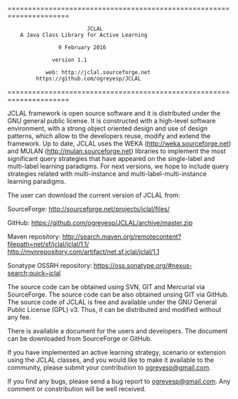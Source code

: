 =====================================================================
                                                                     
	                         JCLAL
		A Java Class Library for Active Learning 
                
		            9 February 2016

			      version 1.1
                                                                       		 
           	    web: http://jclal.sourceforge.net
			 https://github.com/ogreyesp/JCLAL          
=====================================================================

JCLAL framework is open source software and it is distributed under the GNU general public license. It is constructed with a high-level software environment, with a strong object oriented design and use of design patterns, which allow to the developers reuse, modify and extend the framework. Up to date, JCLAL uses the WEKA (http://weka.sourceforge.net) and MULAN (http://mulan.sourceforge.net) libraries to implement the most significant query strategies that have appeared on the single-label and multi-label learning paradigms. For next versions, we hope to include query strategies related with multi-instance and multi-label-multi-instance learning paradigms.

The user can download the current version of JCLAL from:

 SourceForge: http://sourceforge.net/projects/jclal/files/

 GitHub: https://github.com/ogreyesp/JCLAL/archive/master.zip

 Maven repository: http://search.maven.org/remotecontent?filepath=net/sf/jclal/jclal/1.1/
		  http://mvnrepository.com/artifact/net.sf.jclal/jclal/1.1

 Sonatype OSSRH repository: https://oss.sonatype.org/#nexus-search;quick~jclal

The source code can be obtained using SVN, GIT and Mercurial via SourceForge. The source code can be also obtained unsing GIT via GitHub. The source code of JCLAL is free and available under the GNU General Public License (GPL) v3. Thus, it can be distributed and modified without any fee.

There is available a document for the users and developers. The document can be downloaded from SourceForge or GitHub.

If you have implemented an active learning strategy, scenario or extension using the JCLAL classes, and you would like to make it available to the community, please submit your contribution to ogreyesp@gmail.com.

If you find any bugs, please send a bug report to ogreyesp@gmail.com. Any comment or constribution will be well received.
